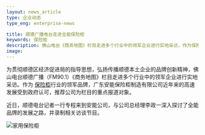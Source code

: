 ```yaml
---
layout: news_article
type: 企业动态
type_eng: enterprise-news

title: 顺德广播电台走进全能保险柜
keywords: 保险柜
description: 佛山电台《商务地图》栏目走进多个行业中的领军企业进行实地采访，作为保险柜行业的领军品牌，广东安能保险柜制造公司近年来的高速发展受到政府认可。
image: 
---
```

为贯彻顺德区经济促进局的指导思想，弘扬传播顺德本土企业的品牌创新精神，佛山电台顺德广播（FM90.1）《商务地图》栏目走进多个行业中的领军企业进行实地采访。作为 [保险柜](http://www.qnn.com.cn/)行业的领军品牌，广东安能保险柜制造有限公司近年来的高速发展受到政府认可，推荐公司为栏目的重点报道对象。

近日，顺德电台记者一行专程来到安能公司，与公司总经理李政一深入探讨了全能品牌的发展之路，并录制相关访谈节目。

![家用保险柜](http://www.qnn.com.cn/image-news/id036201.jpg)
